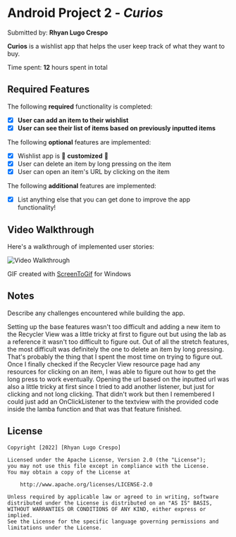 # Android Project 2 - *Curios*

Submitted by: **Rhyan Lugo Crespo**

**Curios** is a wishlist app that helps the user keep track of what they want to buy.

Time spent: **12** hours spent in total

## Required Features

The following **required** functionality is completed:

- [x] **User can add an item to their wishlist**
- [x] **User can see their list of items based on previously inputted items**

The following **optional** features are implemented:

- [x] Wishlist app is 🎨 **customized** 🎨
- [x] User can delete an item by long pressing on the item
- [x] User can open an item's URL by clicking on the item

The following **additional** features are implemented:

* [x] List anything else that you can get done to improve the app functionality!

## Video Walkthrough

Here's a walkthrough of implemented user stories:

<img src='https://github.com/Rhyanlugo/Project-2-Wishlist/blob/master/Wishlist.gif' title='Video Walkthrough' width='' alt='Video Walkthrough' />

<!-- Replace this with whatever GIF tool you used! -->
GIF created with [ScreenToGif](https://www.screentogif.com/) for Windows  
<!-- Recommended tools: 
[Kap](https://getkap.co/) for macOS
[ScreenToGif](https://www.screentogif.com/) for Windows
[peek](https://github.com/phw/peek) for Linux. -->

## Notes

Describe any challenges encountered while building the app.

Setting up the base features wasn't too difficult and adding a new item to the Recycler View was a little tricky at 
first to figure out but using the lab as a reference it wasn't too difficult to figure out. Out of all the stretch features, 
the most difficult was definitely the one to delete an item by long pressing. That's probably the thing that I spent the most time
on trying to figure out. Once I finally checked if the Recycler View resource page had any resources for clicking on an item, 
I was able to figure out how to get the long press to work eventually. Opening the url based on the inputted url was also a little tricky 
at first since I tried to add another listener, but just for clicking and not long clicking. That didn't work but then I remembered
I could just add an OnClickListener to the textview with the provided code inside the lamba function and that was that feature finished.
## License

    Copyright [2022] [Rhyan Lugo Crespo]

    Licensed under the Apache License, Version 2.0 (the "License");
    you may not use this file except in compliance with the License.
    You may obtain a copy of the License at

        http://www.apache.org/licenses/LICENSE-2.0

    Unless required by applicable law or agreed to in writing, software
    distributed under the License is distributed on an "AS IS" BASIS,
    WITHOUT WARRANTIES OR CONDITIONS OF ANY KIND, either express or implied.
    See the License for the specific language governing permissions and
    limitations under the License.
